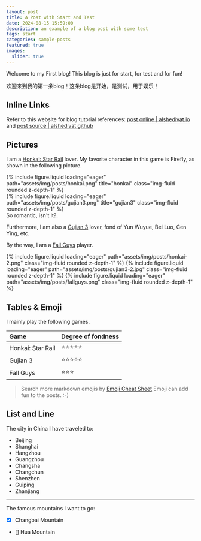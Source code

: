```yaml
---
layout: post
title: A Post with Start and Test
date: 2024-08-15 15:59:00
description: an example of a blog post with some test
tags: start
categories: sample-posts
featured: true
images:
  slider: true
---
```


Welcome to my First blog! This blog is just for start, for test and for fun!

欢迎来到我的第一条blog！这条blog是开始，是测试，用于娱乐！

## Inline Links

Refer to this website for blog tutorial references: <a href="https://alshedivat.github.io/al-folio/blog/">post online | alshedivat.io</a> and <a href="https://github.com/alshedivat/al-folio/blob/master/_posts">post source | alshedivat github </a>

## Pictures

I am a <u>Honkai: Star Rail</u> lover. My favorite character in this game is Firefly, as shown in the following picture.

<div class="row mt-3">
    <div class="col-sm mt-3 mt-md-0">
        {% include figure.liquid loading="eager" path="assets/img/posts/honkai.png" title="honkai" class="img-fluid rounded z-depth-1" %}
    </div>
    <div class="col-sm mt-3 mt-md-0">
        {% include figure.liquid loading="eager" path="assets/img/posts/gujian3.png" title="gujian3" class="img-fluid rounded z-depth-1" %}
    </div>
</div>
<div class="caption">
    So romantic, isn't it?.
</div>

Furthermore, I am also a  <u>Gujian 3</u> lover, fond of Yun Wuyue, Bei Luo, Cen Ying, etc.

By the way, I am a <u>Fall Guys</u> player.

<swiper-container keyboard="true" navigation="true" pagination="true" pagination-clickable="true" pagination-dynamic-bullets="true" rewind="true">
  <swiper-slide>{% include figure.liquid loading="eager" path="assets/img/posts/honkai-2.png" class="img-fluid rounded z-depth-1" %}</swiper-slide>
  <swiper-slide>{% include figure.liquid loading="eager" path="assets/img/posts/gujian3-2.jpg" class="img-fluid rounded z-depth-1" %}</swiper-slide>
  <swiper-slide>{% include figure.liquid loading="eager" path="assets/img/posts/fallguys.png" class="img-fluid rounded z-depth-1" %}</swiper-slide>
</swiper-container>

## Tables & Emoji

I mainly play the following games.

| Game | Degree of fondness |
| :----------- | :------------  |
| Honkai: Star Rail       |   :star::star::star::star::star:     |
| Gujian 3       |    :star::star::star::star::star:    |
| Fall Guys       |    :star::star::star:    |

> Search more markdown emojis by <a href="https://www.webfx.com/tools/emoji-cheat-sheet/">Emoji Cheat Sheet</a>
> Emoji can add fun to the posts. :-)

## List and Line

The city in China I have traveled to:  
- Beijing
- Shanghai
- Hangzhou
- Guangzhou
- Changsha
- Changchun
- Shenzhen
- Guiping
- Zhanjiang

<hr>

The famous mountains I want to go:
- [x] Changbai Mountain
- [] Hua Mountain